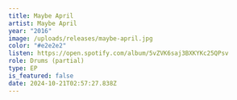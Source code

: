 ```yaml
---
title: Maybe April
artist: Maybe April
year: "2016"
image: /uploads/releases/maybe-april.jpg
color: "#e2e2e2"
listen: https://open.spotify.com/album/5vZVK6saj3BXKYKc25QPsv
role: Drums (partial)
type: EP
is_featured: false
date: 2024-10-21T02:57:27.838Z
---
```

